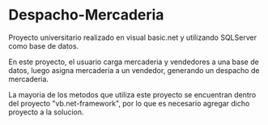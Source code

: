# Despacho-Mercaderia
Proyecto universitario realizado en visual basic.net y utilizando SQLServer como base de datos. 

En este proyecto, el usuario carga mercaderia y vendedores a una base de datos, luego asigna mercaderia a un vendedor, generando un despacho de mercaderia. 

La mayoria de los metodos que utiliza este proyecto se encuentran dentro del proyecto "vb.net-framework", por lo que es necesario agregar dicho proyecto a la solucion.
